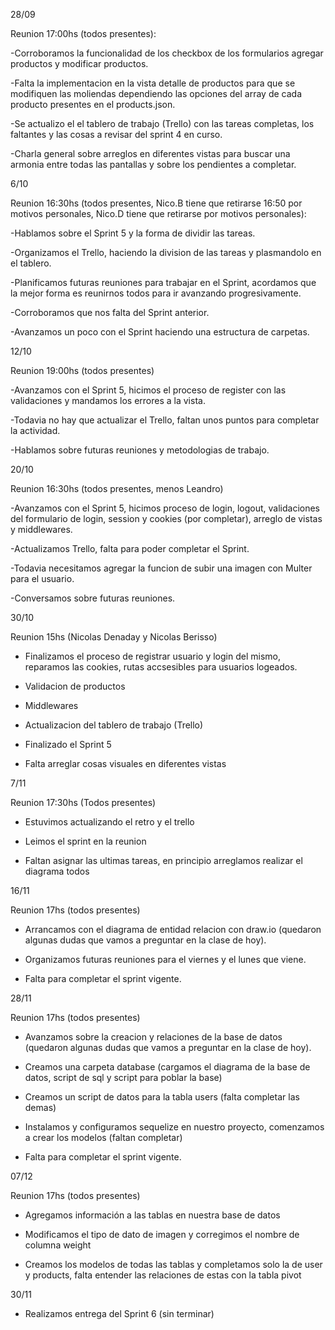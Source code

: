 
28/09

Reunion 17:00hs (todos presentes):

-Corroboramos la funcionalidad de los checkbox de los formularios agregar productos y modificar productos.

-Falta la implementacion en la vista detalle de productos para que se modifiquen las moliendas dependiendo las opciones del array de cada producto presentes en el products.json.

-Se actualizo el el tablero de trabajo (Trello) con las tareas completas, los faltantes y las cosas a revisar del sprint 4 en curso.

-Charla general sobre arreglos en diferentes vistas para buscar una armonia entre todas las pantallas y sobre los pendientes a completar.


6/10

Reunion 16:30hs (todos presentes, Nico.B tiene que retirarse 16:50 por motivos personales, Nico.D tiene que retirarse por motivos personales):

-Hablamos sobre el Sprint 5 y la forma de dividir las tareas.

-Organizamos el Trello, haciendo la division de las tareas y plasmandolo en el tablero.

-Planificamos futuras reuniones para trabajar en el Sprint, acordamos que la mejor forma es reunirnos todos para ir avanzando progresivamente. 

-Corroboramos que nos falta del Sprint anterior.

-Avanzamos un poco con el Sprint haciendo una estructura de carpetas.


12/10

Reunion 19:00hs (todos presentes)

-Avanzamos con el Sprint 5, hicimos el proceso de register con las validaciones y mandamos los errores a la vista.

-Todavia no hay que actualizar el Trello, faltan unos puntos para completar la actividad.

-Hablamos sobre futuras reuniones y metodologias de trabajo.


20/10

Reunion 16:30hs (todos presentes, menos Leandro)

-Avanzamos con el Sprint 5, hicimos proceso de login, logout, validaciones del formulario de login, session y cookies (por completar), arreglo de vistas y middlewares.

-Actualizamos Trello, falta para poder completar el Sprint.

-Todavia necesitamos agregar la funcion de subir una imagen con Multer para el usuario.

-Conversamos sobre futuras reuniones.


30/10

Reunion 15hs (Nicolas Denaday y Nicolas Berisso)

- Finalizamos el proceso de registrar usuario y login del mismo, reparamos las cookies, rutas accsesibles para usuarios logeados.

- Validacion de productos

- Middlewares

- Actualizacion del tablero de trabajo (Trello)

- Finalizado el Sprint 5

- Falta arreglar cosas visuales en diferentes vistas

7/11

Reunion 17:30hs (Todos presentes)

- Estuvimos actualizando el retro y el trello

- Leimos el sprint en la reunion

- Faltan asignar las ultimas tareas, en principio arreglamos realizar el diagrama todos

16/11 

Reunion 17hs (todos presentes)

- Arrancamos con el diagrama de entidad relacion con draw.io (quedaron algunas dudas que vamos a preguntar en la clase de hoy).

- Organizamos futuras reuniones para el viernes y el lunes que viene.

- Falta para completar el sprint vigente.


28/11 

Reunion 17hs (todos presentes)

- Avanzamos sobre la creacion y relaciones de la base de datos (quedaron algunas dudas que vamos a preguntar en la clase de hoy).

- Creamos una carpeta database (cargamos el diagrama de la base de datos, script de sql y script para poblar la base)

- Creamos un script de datos para la tabla users (falta completar las demas)

- Instalamos y configuramos sequelize en nuestro proyecto, comenzamos a crear los modelos (faltan completar)

- Falta para completar el sprint vigente.


07/12

Reunion 17hs (todos presentes)

- Agregamos información a las tablas en nuestra base de datos

- Modificamos el tipo de dato de imagen y corregimos el nombre de columna weight

- Creamos los modelos de todas las tablas y completamos solo la de user y products, falta entender las relaciones de estas con la tabla pivot 

30/11 

- Realizamos entrega del Sprint 6 (sin terminar)
























